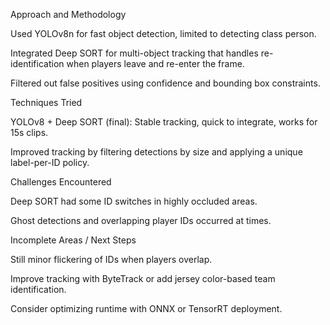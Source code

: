 Approach and Methodology

Used YOLOv8n for fast object detection, limited to detecting class person.

Integrated Deep SORT for multi-object tracking that handles re-identification when players leave and re-enter the frame.

Filtered out false positives using confidence and bounding box constraints.

Techniques Tried

YOLOv8 + Deep SORT (final): Stable tracking, quick to integrate, works for 15s clips.

Improved tracking by filtering detections by size and applying a unique label-per-ID policy.

Challenges Encountered

Deep SORT had some ID switches in highly occluded areas.

Ghost detections and overlapping player IDs occurred at times.

Incomplete Areas / Next Steps

Still minor flickering of IDs when players overlap.

Improve tracking with ByteTrack or add jersey color-based team identification.

Consider optimizing runtime with ONNX or TensorRT deployment.

